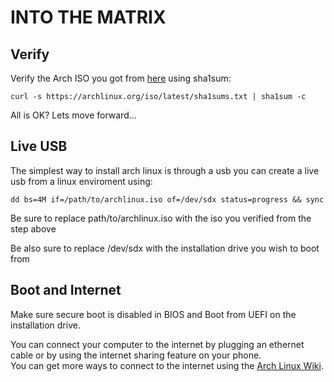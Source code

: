 # INTO THE MATRIX

##  Verify
Verify the Arch ISO you got from [here](https://archlinux.org/download/)
using sha1sum:
```
curl -s https://archlinux.org/iso/latest/sha1sums.txt | sha1sum -c
```
All is OK? Lets move forward...

## Live USB
The simplest way to install arch linux is through a usb
you can create a live usb from a linux enviroment using:
```
dd bs=4M if=/path/to/archlinux.iso of=/dev/sdx status=progress && sync
```
Be sure to replace path/to/archlinux.iso with the iso you verified from the step above

Be also sure to replace /dev/sdx with the installation drive you wish to boot from

## Boot and Internet
Make sure secure boot is disabled in BIOS and Boot from UEFI on the installation drive.

You can connect your computer to the internet by plugging an ethernet cable or by using the internet sharing feature on your phone.  
You can get more ways to connect to the internet using the [Arch Linux Wiki](https://wiki.archlinux.org/index.php/installation_guide#Connect_to_the_internet).
